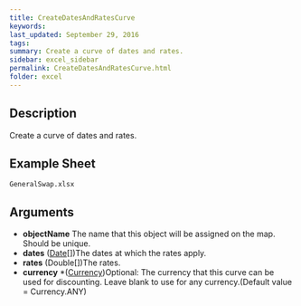 ```yaml
---
title: CreateDatesAndRatesCurve
keywords:
last_updated: September 29, 2016
tags:
summary: Create a curve of dates and rates.
sidebar: excel_sidebar
permalink: CreateDatesAndRatesCurve.html
folder: excel
---
```


## Description
Create a curve of dates and rates.

<!--HUMAN EDIT START-->

<!--## Details-->

<!--HUMAN EDIT END-->

## Example Sheet

    GeneralSwap.xlsx

## Arguments

* **objectName** The name that this object will be assigned on the map.  Should be unique.
* **dates** ([Date](Date.html)[])The dates at which the rates apply.
* **rates** (Double[])The rates.
* **currency** *([Currency](Currency.html))Optional: The currency that this curve can be used for discounting.  Leave blank to use for any currency.(Default value = Currency.ANY)

<!--HUMAN EDIT START-->

<!--## Validation-->

<!--HUMAN EDIT END-->

